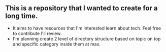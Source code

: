 ## This is a repository that I wanted to create for a long time. 
- It aims to have resources that I'm interested learn about tech. Feel free to contribute I'll review.
- I'm planning create 2 level of directory structure based on topic on top and specific category inside them at max.

